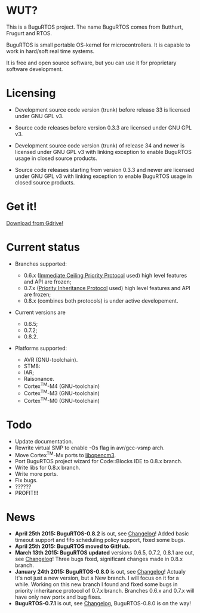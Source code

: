 # WUT? #
This is a BuguRTOS project.
The name BuguRTOS comes from Butthurt, Frugurt and RTOS.

BuguRTOS is small portable OS-kernel for microcontrollers.
It is capable to work in hard/soft real time systems.

It is free and open source software, but you can use it for
proprietary software development.

# Licensing #
* Development source code version (trunk) before release 33 is licensed under GNU GPL v3.
* Source code releases before version 0.3.3 are licensed under GNU GPL v3.

* Development source code version (trunk) of release 34 and newer is licensed under GNU GPL v3 with linking exception to enable BuguRTOS usage in closed source products.
* Source code releases starting from version 0.3.3 and newer are licensed under GNU GPL v3 with linking exception to enable BuguRTOS usage in closed source products.

# Get it! #
[Download from Gdrive!](https://drive.google.com/folderview?id=0B32mjehjqcIOYlFtNnRSc0JxdGc&usp=sharing)

# Current status #
* Branches supported:
  * 0.6.x ([Immediate Ceiling Priority Protocol](http://en.wikipedia.org/wiki/Priority_ceiling_protocol) used) high level features and API are frozen;
  * 0.7.x ([Priority Inheritance Protocol](http://en.wikipedia.org/wiki/Priority_inheritance) used) high level features and API are frozen;
  * 0.8.x (combines both protocols) is under active developement.

* Current versions are
  * 0.6.5;
  * 0.7.2;
  * 0.8.2.
 
* Platforms supported:
  * AVR (GNU-toolchain).
  * STM8:
   * IAR;
   * Raisonance.
  * Cortex<sup>TM</sup>-M4 (GNU-toolchain)
  * Cortex<sup>TM</sup>-M3 (GNU-toolchain)
  * Cortex<sup>TM</sup>-M0 (GNU-toolchain)

# Todo #
* Update documentation.
* Rewrite virtual SMP to enable -Os flag in avr/gcc-vsmp arch.
* Move Cortex<sup>TM</sup>-Mx ports to [libopencm3](https://github.com/libopencm3/libopencm3).
* Port BuguRTOS project wizard for Code::Blocks IDE to 0.8.x branch.
* Write libs for 0.8.x branch.
* Write more ports.
* Fix bugs.
* ??????
* PROFIT!!!

# News #
* **April 25th 2015: BuguRTOS-0.8.2** is out, see [Changelog](https://github.com/shkolnick-kun/bugurtos/blob/wiki/Changelog.md)! Added basic timeout support and fifo scheduling policy support, fixed some bugs.
* **April 25th 2015: BuguRTOS moved to GitHub.**
* **March 13th 2015: BuguRTOS updated** versions 0.6.5, 0.7.2, 0.8.1 are out, see [Changelog](https://github.com/shkolnick-kun/bugurtos/blob/wiki/Changelog.md)! Three bugs fixed, significant changes made in 0.8.x branch.
* **January 24th 2015: BuguRTOS-0.8.0** is out, see [Changelog](https://github.com/shkolnick-kun/bugurtos/blob/wiki/Changelog.md)! Actualy It's not just a new version, but a New branch. I will focus on it for a while. Working on this new branch I found and fixed some bugs in priority inheritance protocol of 0.7.x branch. Branches 0.6.x and 0.7.x will have only new portx and bug fixes.
* **BuguRTOS-0.7.1** is out, see [Changelog](https://github.com/shkolnick-kun/bugurtos/blob/wiki/Changelog.md), BuguRTOS-0.8.0 is on the way!
